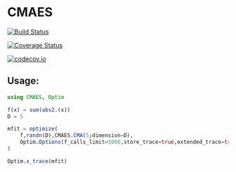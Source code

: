# CMAES

[![Build Status](https://travis-ci.org/jonathanBieler/CMAES.jl.svg?branch=master)](https://travis-ci.org/jonathanBieler/CMAES.jl)

[![Coverage Status](https://coveralls.io/repos/jonathanBieler/CMAES.jl/badge.svg?branch=master&service=github)](https://coveralls.io/github/jonathanBieler/CMAES.jl?branch=master)

[![codecov.io](http://codecov.io/github/jonathanBieler/CMAES.jl/coverage.svg?branch=master)](http://codecov.io/github/jonathanBieler/CMAES.jl?branch=master)


## Usage:

```julia
using CMAES, Optim

f(x) = sum(abs2.(x))
D = 5

mfit = optimize(
    f,randn(D),CMAES.CMA(5;dimension=D),
    Optim.Options(f_calls_limit=5000,store_trace=true,extended_trace=true),
)

Optim.x_trace(mfit)
```